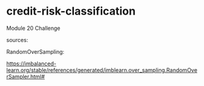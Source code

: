 # credit-risk-classification
Module 20 Challenge

sources:

RandomOverSampling:

https://imbalanced-learn.org/stable/references/generated/imblearn.over_sampling.RandomOverSampler.html#